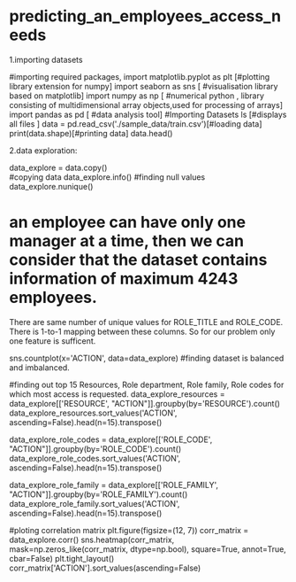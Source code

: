 # predicting_an_employees_access_needs

1.importing datasets

#importing required packages,
import matplotlib.pyplot as plt [#plotting library extension for numpy]
import seaborn as sns [ #visualisation library based on matplotlib]
import numpy as np [ #numerical python , library consisting of multidimensional array objects,used for processing of arrays]
import pandas as pd [ #data analysis tool]
#Importing Datasets
ls
[#displays all files ]
data = pd.read_csv('./sample_data/train.csv')[#loading data]
print(data.shape)[#printing data]
data.head()


2.data exploration:

data_explore = data.copy()  
#copying data
data_explore.info()
#finding null values
data_explore.nunique()
# an employee can have only one manager at a time, then we can consider that the dataset contains information of maximum 4243 employees.
There are same number of unique values for ROLE_TITLE and ROLE_CODE. There is 1-to-1 mapping between these columns. So for our problem only one feature is sufficent.

sns.countplot(x='ACTION', data=data_explore)
#finding dataset is balanced and imbalanced.

#finding out top 15 Resources, Role department, Role family, Role codes for which most access is requested.
data_explore_resources = data_explore[['RESOURCE', "ACTION"]].groupby(by='RESOURCE').count()
data_explore_resources.sort_values('ACTION', ascending=False).head(n=15).transpose()

data_explore_role_codes = data_explore[['ROLE_CODE', "ACTION"]].groupby(by='ROLE_CODE').count()
data_explore_role_codes.sort_values('ACTION', ascending=False).head(n=15).transpose()

data_explore_role_family = data_explore[['ROLE_FAMILY', "ACTION"]].groupby(by='ROLE_FAMILY').count()
data_explore_role_family.sort_values('ACTION', ascending=False).head(n=15).transpose()

#ploting correlation matrix 
plt.figure(figsize=(12, 7))
corr_matrix = data_explore.corr()
sns.heatmap(corr_matrix, mask=np.zeros_like(corr_matrix, dtype=np.bool), square=True, annot=True, cbar=False)
plt.tight_layout()
corr_matrix['ACTION'].sort_values(ascending=False)
